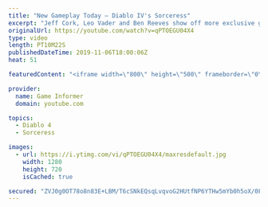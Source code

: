```yaml
---
title: "New Gameplay Today – Diablo IV's Sorceress"
excerpt: "Jeff Cork, Leo Vader and Ben Reeves show off more exclusive gameplay of Diablo IV, which can be viewed without commentary at ..."
originalUrl: https://youtube.com/watch?v=qPTOEGU04X4
type: video
length: PT10M22S
publishedDateTime: 2019-11-06T18:00:06Z
heat: 51

featuredContent: "<iframe width=\"800\" height=\"500\" frameborder=\"0\" src=\"https://www.youtube.com/embed/qPTOEGU04X4\" allow=\"accelerometer; autoplay; encrypted-media; gyroscope; picture-in-picture\" allowfullscreen></iframe>"

provider:
  name: Game Informer
  domain: youtube.com

topics:
  - Diablo 4
  - Sorceress

images:
  - url: https://i.ytimg.com/vi/qPTOEGU04X4/maxresdefault.jpg
    width: 1280
    height: 720
    isCached: true

secured: "ZVJ0g0OT78o8n83E+LBM/T6cSNkEQsqLvqvoG2HUtfNP6YTHw5mYb0h5oX/0Fth+cF4ErtzDvsUH+AtfSRErHjm0QNLM2jQErEhwrZmU0kULJIrT1O9maNUtpzES3Kk/otUGtdPdx98LrAwm6TzbrHeJVqk109OJjGh1B+H7XfWPr0GuKRb6RyUwg6yn5Hk8mSXeEYRH4Yu7H6nRemBAaSIDWNLGklNBpnqIUfd+HW+L09cDMhcBsGy5JXSluj2yfth+FHKZH8kc93PwZPCQEot8bbAx5OnlnT7ASnTjb2YdIdFwCpVoYEcCCjrENBwtsjqIEoYHMEFNL5H1FnPDdrANqGpK3qhcG4r1TcZ6xubC7ByrMwOVB2zkd4VpSiD0MIN484IVzGK6HFu1k+mby59nZOwZ/6BhztKCmPixcGiJMjPtpGKUbRq8LJExDjx8;BGFi/0EzN6Obvw0NiKcVyQ=="
---
```


